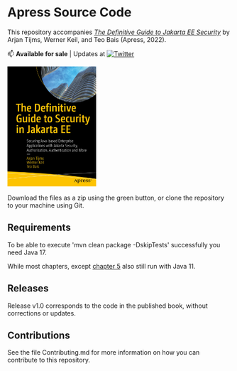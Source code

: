 # Apress Source Code

This repository accompanies [*The Definitive Guide to Jakarta EE Security*](https://link.springer.com/book/10.1007/978-1-4842-7945-8) by Arjan Tijms, Werner Keil, and Teo Bais (Apress, 2022).

[comment]: #cover

📫 **Available for sale** | Updates at [![Twitter](https://img.shields.io/badge/Twitter-jakartasecbook-informational?style=flat-square&logo=twitter&logoColor=white)](https://www.twitter.com/jakartasecbook/)


<a href="https://www.amazon.com/Definitive-Guide-Security-Jakarta-Authentication/dp/1484279441/ref=sr_1_1?qid=1642032426">
  <img  src="jakarta-ee-security-cover.jpg" alt="Jakarta EE Security book"
    width=200" height="270"/>
</a>


Download the files as a zip using the green button, or clone the repository to your machine using Git.

## Requirements

To be able to execute 'mvn clean package -DskipTests' successfully you need Java 17.

While most chapters, except [chapter 5](chapter5-jakarta-security) also still run with Java 11.

## Releases

Release v1.0 corresponds to the code in the published book, without corrections or updates.

## Contributions

See the file Contributing.md for more information on how you can contribute to this repository.
